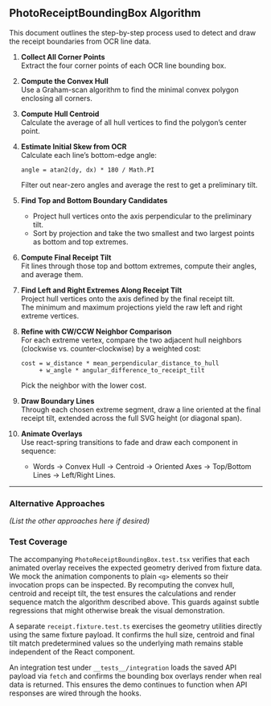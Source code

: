 ## PhotoReceiptBoundingBox Algorithm

This document outlines the step-by-step process used to detect and draw the receipt boundaries from OCR line data.

1. **Collect All Corner Points**  
   Extract the four corner points of each OCR line bounding box.

2. **Compute the Convex Hull**  
   Use a Graham-scan algorithm to find the minimal convex polygon enclosing all corners.

3. **Compute Hull Centroid**  
   Calculate the average of all hull vertices to find the polygon’s center point.

4. **Estimate Initial Skew from OCR**  
   Calculate each line’s bottom-edge angle:

   ```
   angle = atan2(dy, dx) * 180 / Math.PI
   ```

   Filter out near-zero angles and average the rest to get a preliminary tilt.

5. **Find Top and Bottom Boundary Candidates**

   - Project hull vertices onto the axis perpendicular to the preliminary tilt.
   - Sort by projection and take the two smallest and two largest points as bottom and top extremes.

6. **Compute Final Receipt Tilt**  
   Fit lines through those top and bottom extremes, compute their angles, and average them.

7. **Find Left and Right Extremes Along Receipt Tilt**  
   Project hull vertices onto the axis defined by the final receipt tilt.  
   The minimum and maximum projections yield the raw left and right extreme vertices.

8. **Refine with CW/CCW Neighbor Comparison**  
   For each extreme vertex, compare the two adjacent hull neighbors (clockwise vs. counter‑clockwise) by a weighted cost:

   ```
   cost = w_distance * mean_perpendicular_distance_to_hull
        + w_angle * angular_difference_to_receipt_tilt
   ```

   Pick the neighbor with the lower cost.

9. **Draw Boundary Lines**  
   Through each chosen extreme segment, draw a line oriented at the final receipt tilt, extended across the full SVG height (or diagonal span).

10. **Animate Overlays**  
    Use react-spring transitions to fade and draw each component in sequence:
    - Words → Convex Hull → Centroid → Oriented Axes → Top/Bottom Lines → Left/Right Lines.

---

### Alternative Approaches

_(List the other approaches here if desired)_
### Test Coverage

The accompanying `PhotoReceiptBoundingBox.test.tsx` verifies that each animated overlay receives the expected geometry derived from fixture data. We mock the animation components to plain `<g>` elements so their invocation props can be inspected. By recomputing the convex hull, centroid and receipt tilt, the test ensures the calculations and render sequence match the algorithm described above. This guards against subtle regressions that might otherwise break the visual demonstration.

A separate `receipt.fixture.test.ts` exercises the geometry utilities directly using the same fixture payload. It confirms the hull size, centroid and final tilt match predetermined values so the underlying math remains stable independent of the React component.

An integration test under `__tests__/integration` loads the saved API payload via
`fetch` and confirms the bounding box overlays render when real data is
returned. This ensures the demo continues to function when API responses are
wired through the hooks.
